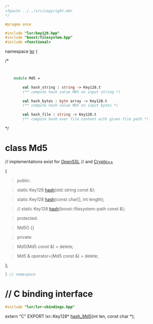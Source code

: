 ```cpp

/*
<fpaste ../../src/copyright.md>
*/

#pragma once

#include "lxr/key128.hpp"
#include "boost/filesystem.hpp"
#include <functional>

````

namespace [lxr](namespace.list) {

/*

```fsharp


    module Md5 = 
    
        val hash_string : string -> Key128.t
        (** compute hash value MD5 on input string *)
    
        val hash_bytes : byte array -> Key128.t
        (** compute hash value MD5 on input bytes *)
    
        val hash_file : string -> Key128.t
        (** compute hash over file content with given file path *)
```

*/

# class Md5

// implementations exist for [OpenSSL](md5_openssl.cpp.md) 
// and [Crypto++](md5_cryptopp.cpp.md)

{

>public:

>static Key128 [hash](md5_functions.cpp.md)(std::string const &);

>static Key128 [hash](md5_functions.cpp.md)(const char[], int length);

>// static Key128 [hash](md5_functions.cpp.md)(boost::filesystem::path const &);

>protected:

>Md5() {}

>private:

>Md5(Md5 const &) = delete;

>Md5 & operator=(Md5 const &) = delete;

};

```cpp
} // namespace
```

# // C binding interface
```cpp
#include "lxr/lxr-cbindings.hpp"
```

extern "C" EXPORT
lxr::Key128* [hash_Md5](md5_cbindings.cpp.md)(int len, const char *);

